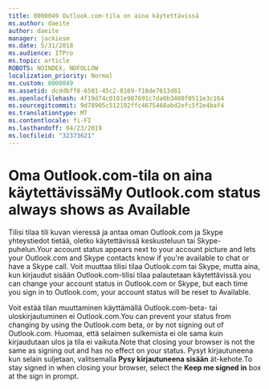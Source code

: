 ```yaml
---
title: 8000049 Outlook.com-tila on aina käytettävissä
ms.author: daeite
author: daeite
manager: jackiesm
ms.date: 5/31/2018
ms.audience: ITPro
ms.topic: article
ROBOTS: NOINDEX, NOFOLLOW
localization_priority: Normal
ms.custom: 8000049
ms.assetid: dcddbff8-6501-45c2-8169-f18de7613d81
ms.openlocfilehash: 4f19d74c0181e987691c7da0b3408f0511e3c164
ms.sourcegitcommit: 9d78905c512192ffc4675468abd2efc5f2e4baf4
ms.translationtype: MT
ms.contentlocale: fi-FI
ms.lasthandoff: 04/23/2019
ms.locfileid: "32373621"
---
```

# <a name="my-outlookcom-status-always-shows-as-available"></a><span data-ttu-id="aa519-102">Oma Outlook.com-tila on aina käytettävissä</span><span class="sxs-lookup"><span data-stu-id="aa519-102">My Outlook.com status always shows as Available</span></span>

<span data-ttu-id="aa519-103">Tilisi tilaa tili kuvan vieressä ja antaa oman Outlook.com ja Skype yhteystiedot tietää, oletko käytettävissä keskusteluun tai Skype-puhelun.</span><span class="sxs-lookup"><span data-stu-id="aa519-103">Your account status appears next to your account picture and lets your Outlook.com and Skype contacts know if you're available to chat or have a Skype call.</span></span> <span data-ttu-id="aa519-104">Voit muuttaa tilisi tilaa Outlook.com tai Skype, mutta aina, kun kirjaudut sisään Outlook.com-tilisi tilaa palautetaan käytettävissä.</span><span class="sxs-lookup"><span data-stu-id="aa519-104">you can change your account status in Outlook.com or Skype, but each time you sign in to Outlook.com, your account status will be reset to Available.</span></span>
  
<span data-ttu-id="aa519-105">Voit estää tilan muuttaminen käyttämällä Outlook.com-beta- tai uloskirjautuminen ei Outlook.com.</span><span class="sxs-lookup"><span data-stu-id="aa519-105">You can prevent your status from changing by using the Outlook.com beta, or by not signing out of Outlook.com.</span></span> <span data-ttu-id="aa519-106">Huomaa, että selaimen sulkemista ei ole sama kuin kirjaudutaan ulos ja tila ei vaikuta.</span><span class="sxs-lookup"><span data-stu-id="aa519-106">Note that closing your browser is not the same as signing out and has no effect on your status.</span></span> <span data-ttu-id="aa519-107">Pysyt kirjautuneena kun selain suljetaan, valitsemalla **Pysy kirjautuneena sisään** ät-kehote.</span><span class="sxs-lookup"><span data-stu-id="aa519-107">To stay signed in when closing your browser, select the **Keep me signed in** box at the sign in prompt.</span></span> 
  

